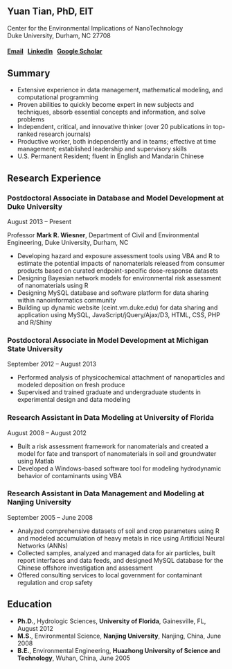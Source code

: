 Yuan Tian, PhD, EIT
-------------------

Center for the Environmental Implications of NanoTechnology  
Duke University, Durham, NC 27708

#### [<i class="fa fa-envelope"></i> Email](mailto:yt.210@duke.edu) &nbsp; [<i class="fa fa-linkedin-square "></i> LinkedIn](https://www.linkedin.com/in/yuantian210) &nbsp; [<i class="fa  fa-graduation-cap "></i> Google Scholar](https://scholar.google.com/citations?user=_aW1CToAAAAJ)

<i class="fa fa-certificate"></i> Summary
-----------------------------------------

-	Extensive experience in data management, mathematical modeling, and computational programming
-	Proven abilities to quickly become expert in new subjects and techniques, absorb essential concepts and information, and solve problems
-	Independent, critical, and innovative thinker (over 20 publications in top-ranked research journals)
-	Productive worker, both independently and in teams; effective at time management; established leadership and supervisory skills
-	U.S. Permanent Resident; fluent in English and Mandarin Chinese

<i class="fa fa-flask"></i> Research Experience
-----------------------------------------------

### <i class="fa fa-user"></i> Postdoctoral Associate in Database and Model Development at Duke University

August 2013 – Present

<i class="fa fa-users"></i> Professor **Mark R. Wiesner**, Department of Civil and Environmental Engineering, Duke University, Durham, NC

-	Developing hazard and exposure assessment tools using VBA and R to estimate the potential impacts of nanomaterials released from consumer products based on curated endpoint-specific dose-response datasets
-	Designing Bayesian network models for environmental risk assessment of nanomaterials using R
-	Designing MySQL database and software platform for data sharing within nanoinformatics community
-	Building up dynamic website (ceint.vm.duke.edu) for data sharing and application using MySQL, JavaScript/jQuery/Ajax/D3, HTML, CSS, PHP and R/Shiny

### <i class="fa fa-user"></i> Postdoctoral Associate in Model Development at Michigan State University

September 2012 – August 2013

-	Performed analysis of physicochemical attachment of nanoparticles and modeled deposition on fresh produce
-	Supervised and trained graduate and undergraduate students in experimental design and data modeling

### <i class="fa fa-user"></i> Research Assistant in Data Modeling at University of Florida

August 2008 – August 2012

-	Built a risk assessment framework for nanomaterials and created a model for fate and transport of nanomaterials in soil and groundwater using Matlab
-	Developed a Windows-based software tool for modeling hydrodynamic behavior of contaminants using VBA

### <i class="fa fa-user"></i> Research Assistant in Data Management and Modeling at Nanjing University

September 2005 – June 2008

-	Analyzed comprehensive datasets of soil and crop parameters using R and modeled accumulation of heavy metals in rice using Artificial Neural Networks (ANNs)
-	Collected samples, analyzed and managed data for air particles, built report interfaces and data feeds, and designed MySQL database for the Chinese offshore investigation and assessment
-	Offered consulting services to local government for contaminant regulation and crop safety

<i class="fa fa-university"></i> Education
------------------------------------------

-	**Ph.D.**, Hydrologic Sciences, **University of Florida**, Gainesville, FL, August 2012
-	**M.S.**, Environmental Science, **Nanjing University**, Nanjing, China, June 2008
-	**B.E.**, Environmental Engineering, **Huazhong University of Science and Technology**, Wuhan, China, June 2005
